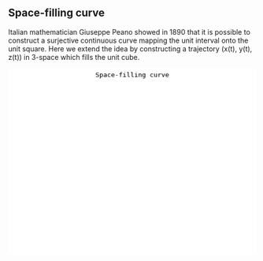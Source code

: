 ## Space-filling curve

Italian mathematician Giuseppe Peano showed in 1890 that it is
possible to construct a surjective continuous curve mapping the
unit interval onto the unit square. Here we extend the idea by
constructing a trajectory (x(t), y(t), z(t)) in 3-space which 
fills the unit cube.

![Space-filling curve](./space_filling.gif)
